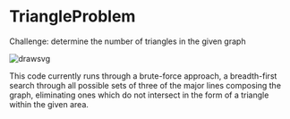 # TriangleProblem

Challenge: determine the number of triangles in the given graph

![drawsvg](https://user-images.githubusercontent.com/10800878/189033572-09428f3d-e8f1-42b8-8beb-4cfa9220ac63.svg)

This code currently runs through a brute-force approach, a breadth-first search through all possible sets of three of the major lines composing the graph, eliminating ones which do not intersect in the form of a triangle within the given area.
